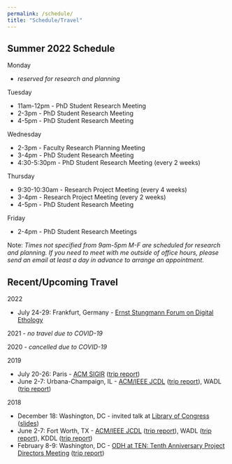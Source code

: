 ```yaml
---
permalink: /schedule/
title: "Schedule/Travel"
---
```

 
## Summer 2022 Schedule

Monday

* *reserved for research and planning*

Tuesday

* 11am-12pm - PhD Student Research Meeting
* 2-3pm - PhD Student Research Meeting
* 4-5pm - PhD Student Research Meeting

Wednesday

* 2-3pm - Faculty Research Planning Meeting
* 3-4pm - PhD Student Research Meeting
* 4:30-5:30pm - PhD Student Research Meeting (every 2 weeks)

Thursday

* 9:30-10:30am - Research Project Meeting (every 4 weeks)
* 3-4pm - Research Project Meeting (every 2 weeks)
* 4-5pm - PhD Student Research Meeting

Friday

* 2-4pm - PhD Student Research Meetings

Note: *Times not specified from 9am-5pm M-F are scheduled for research and planning. If you need to meet with me outside of office hours, please send an email at least a day in advance to arrange an appointment.*


## Recent/Upcoming Travel

2022

* July 24-29: Frankfurt, Germany  - [Ernst Stungmann Forum on Digital Ethology](https://www.esforum.de/forums/ESF34_Digital_Ethology.html)

2021 - *no travel due to COVID-19*

2020 - *cancelled due to COVID-19*

2019

* July 20-26: Paris - [ACM SIGIR](http://sigir.org/sigir2019/) ([trip report](https://ws-dl.blogspot.com/2019/07/2019-07-30-sigir-2019-in-paris-trip.html))
* June 2-7: Urbana-Champaign, IL - [ACM/IEEE JCDL](http://2019.jcdl.org) ([trip report](https://ws-dl.blogspot.com/2019/06/2019-06-05-joint-conference-on-digital.html)), WADL ([trip report](https://ws-dl.blogspot.com/2019/06/2019-06-20-web-archiving-and-digital.html))

2018

* December 18: Washington, DC - invited talk at [Library of Congress](https://www.loc.gov) ([slides](https://www.slideshare.net/mweigle/wsdls-work-towards-enabling-personal-use-of-web-archives-126145392))
* June 2-7: Fort Worth, TX - [ACM/IEEE JCDL](http://2018.jcdl.org) ([trip report](http://ws-dl.blogspot.com/2018/06/2018-06-08-joint-conference-on-digital_8.html)), WADL ([trip report](http://ws-dl.blogspot.com/2018/06/2018-06-11-web-archive-and-digital.html)), KDDL ([trip report](http://ws-dl.blogspot.com/2018/06/2018-06-11-knowledge-discovery-from.html))
* February 8-9: Washington, DC - [ODH at TEN: Tenth Anniversary Project Directors Meeting](https://www.neh.gov/divisions/odh/grant-news/odh-ten-our-tenth-anniversary-project-directors-meeting) ([trip report](http://ws-dl.blogspot.com/2018/03/2018-03-12-neh-odh-project-directors.html))
